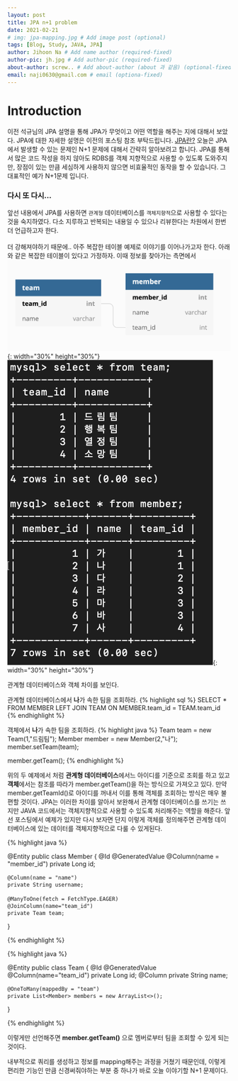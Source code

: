 ```yaml
---
layout: post
title: JPA n+1 problem
date: 2021-02-21
# img: jpa-mapping.jpg # Add image post (optional)
tags: [Blog, Study, JAVA, JPA]
author: Jihoon Na # Add name author (required-fixed)
author-pic: jh.jpg # Add author-pic (required-fixed)
about-author: screw.. # Add about-author (about 과 같음) (optional-fixed)
email: naji0630@gmail.com # email (optiona-fixed)
---
```


# Introduction
이전 석규님의 JPA 설명을 통해 JPA가 무엇이고 어떤 역할을 해주는 지에 대해서 보았다. JPA에 대한 자세한 설명은 이전의 포스팅 참조 부탁드립니다. [JPA란?](https://liketech.codes/jpa-primitive-value-mapping/)
오늘은 JPA에서 발생할 수 있는 문제인 N+1 문제에 대해서 간략히 알아보려고 합니다. JPA를 통해서 많은 코드 작성을 하지 않아도 RDBS를 객체 지향적으로
사용할 수 있도록 도와주지만, 장점이 있는 만큼 세심하게 사용하지 않으면 비효율적인 동작을 할 수 있습니다. 그 대표적인 예가 N+1문제 입니다.

### 다시 또 다시... ###
앞선 내용에서 JPA를 사용하면 `관계형` 데이터베이스를 `객체지향적`으로 사용할 수 있다는 것을 숙지하였다.
다소 지루하고 반복되는 내용일 수 있으나 리뷰한다는 차원에서 한번 더 언급하고자 한다.
<br>
<br>
더 강해져야하기 때문에.. 아주 복잡한 테이블 예제로 이야기를 이어나가고자 한다. 아래와 같은 복잡한 테이블이 있다고 가정하자. 이때 정보를 찾아가는 측면에서
![다이어그램](/./assets/img/2021-02-20-N+1-diagram.png){: width="30%" height="30%"}
![테이](/./assets/img/2021-02-20-N+1-table.png){: width="30%" height="30%"}

관계형 데이터베이스와 객체 차이를 보인다.

관계형 데이터베이스에서 **나**가 속한 팀을 조회하라.
   {% highlight sql %}
   SELECT * FROM MEMBER LEFT JOIN TEAM ON MEMBER.team_id = TEAM.team_id
   {% endhighlight %}
   
객체에서 **나**가 속한 팀을 조회하라.
   {% highlight java %}
   Team team = new Team(1,"드림팀");
   Member member = new Member(2,"나");
   member.setTeam(team);
   
   member.getTeam();
   {% endhighlight %}
   
위의 두 예제에서 처럼 **관계형 데이터베이스**에서느 아이디를 기준으로 조회를 하고 있고
**객체**에서는 참조를 따라가 member.getTeam()을 하는 방식으로 가져오고 있다. 
만약 member.getTeamId()로 아이디를 꺼내서 이를 통해 객체를 조회하는 방식은 매우 불편할 것이다.
JPA는 이러한 차이를 알아서 보완해서 관계형 데이터베이스를 쓰기는 쓰지만 JAVA 코드에서는 객체지향적으로 
사용할 수 있도록 처리해주는 역할을 해준다. 앞선 포스팅에서 예제가 있지만 다시 보자면 단지
이렇게 객체를 정의해주면 관계형 데이터베이스에 있는 데이터를 객체지향적으로 다룰 수 있게된다.

{% highlight java %}

@Entity
public class Member {
    @Id @GeneratedValue
    @Column(name = "member_id")
    private Long id;

    @Column(name = "name")
    private String username;

    @ManyToOne(fetch = FetchType.EAGER)
    @JoinColumn(name="team_id")
    private Team team;
}

{% endhighlight %}

{% highlight java %}

@Entity
public class Team {
    @Id
    @GeneratedValue
    @Column(name="team_id")
    private Long id;
    @Column
    private String name;

    @OneToMany(mappedBy = "team")
    private List<Member> members = new ArrayList<>();
}

{% endhighlight %}


이렇게만 선언해주면 **member.getTeam()** 으로 멤버로부터 팀을 조회할 수 있게 되는것이다.

내부적으로 쿼리를 생성하고 정보를 mapping해주는 과정을 거쳤기 때문인데, 이렇게 편리한 기능인 만큼
신경써줘야하는 부분 중 하나가 바로 오늘 이야기할 N+1 문제이다.

